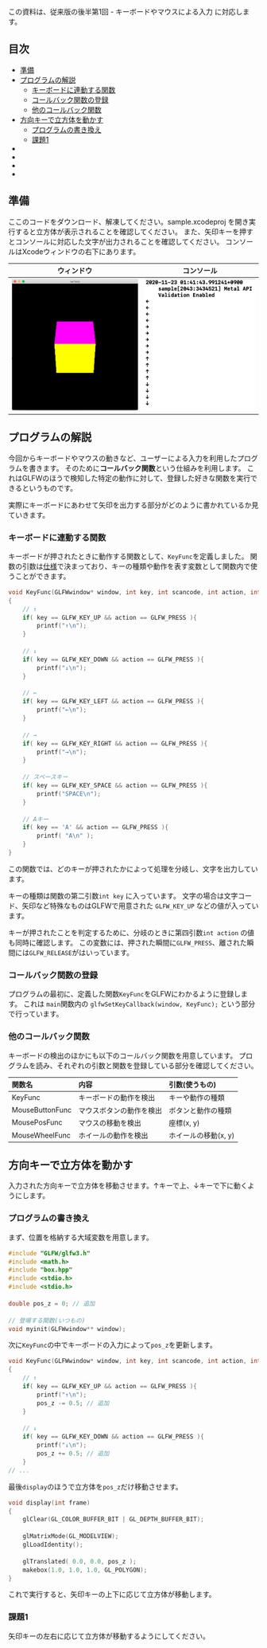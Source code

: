 この資料は、従来版の後半第1回 - キーボードやマウスによる入力 に対応します。

## 目次
* [準備](#準備)
* [プログラムの解説](#プログラムの解説)
	* [キーボードに連動する関数](#キーボードに連動する関数)
	* [コールバック関数の登録](#コールバック関数の登録)
	* [他のコールバック関数](#他のコールバック関数)
* [方向キーで立方体を動かす](#方向キーで立方体を動かす)
	* [プログラムの書き換え](#プログラムの書き換え)
	* [課題1](#課題1)
* [](#)
* [](#)
* [](#)
* [](#)


## 準備
ここのコードをダウンロード、解凍してください。sample.xcodeproj を開き実行すると立方体が表示されることを確認してください。
また、矢印キーを押すとコンソールに対応した文字が出力されることを確認してください。
コンソールはXcodeウィンドウの右下にあります。

|ウィンドウ|コンソール|
|:-:|:-:|
| <img src="docs/cube.png" width="400"> | <img src="docs/console.png" width="350"> |

## プログラムの解説
今回からキーボードやマウスの動きなど、ユーザーによる入力を利用したプログラムを書きます。
そのために**コールバック関数**という仕組みを利用します。
これはGLFWのほうで検知した特定の動作に対して、登録した好きな関数を実行できるというものです。

実際にキーボードにあわせて矢印を出力する部分がどのように書かれているか見ていきます。

### キーボードに連動する関数
キーボードが押されたときに動作する関数として、`KeyFunc`を定義しました。
関数の引数は[仕様](https://www.glfw.org/docs/3.3/group__input.html#ga0192a232a41e4e82948217c8ba94fdfd)で決まっており、キーの種類や動作を表す変数として関数内で使うことができます。

```cpp
void KeyFunc(GLFWwindow* window, int key, int scancode, int action, int mods)
{
	// ↑
	if( key == GLFW_KEY_UP && action == GLFW_PRESS ){
		printf("↑\n");
	}
	
	// ↓
	if( key == GLFW_KEY_DOWN && action == GLFW_PRESS ){
		printf("↓\n");
	}
	
	// ←
	if( key == GLFW_KEY_LEFT && action == GLFW_PRESS ){
		printf("←\n");
	}
	
	// →
	if( key == GLFW_KEY_RIGHT && action == GLFW_PRESS ){
		printf("→\n");
	}
	
	// スペースキー
	if( key == GLFW_KEY_SPACE && action == GLFW_PRESS ){
		printf("SPACE\n");
	}
	
	// Aキー
	if( key == 'A' && action == GLFW_PRESS ){
		printf( "A\n" );
	}
}
```

この関数では、どのキーが押されたかによって処理を分岐し、文字を出力しています。

キーの種類は関数の第二引数`int key` に入っています。
文字の場合は文字コード、矢印など特殊なものはGLFWで用意された `GLFW_KEY_UP` などの値が入っています。

キーが押されたことを判定するために、分岐のときに第四引数`int action` の値も同時に確認します。
この変数には、押された瞬間に`GLFW_PRESS`、離された瞬間には`GLFW_RELEASE`がはいっています。

### コールバック関数の登録
プログラムの最初に、定義した関数`KeyFunc`をGLFWにわかるように登録します。
これは `main`関数内の `glfwSetKeyCallback(window, KeyFunc);` という部分で行っています。

### 他のコールバック関数
キーボードの検出のほかにも以下のコールバック関数を用意しています。
プログラムを読み、それぞれの引数と関数を登録している部分を確認してください。

|関数名	|内容	|引数(使うもの)	|
|:-		|:-		|:-				|
|KeyFunc            |キーボードの動作を検出		|キーや動作の種類		|
|MouseButtonFunc    |マウスボタンの動作を検出	|ボタンと動作の種類		|
|MousePosFunc       |マウスの移動を検出     	|座標(x, y)			|
|MouseWheelFunc     |ホイールの動作を検出		|ホイールの移動(x, y)	|


## 方向キーで立方体を動かす
入力された方向キーで立方体を移動させます。↑キーで上、↓キーで下に動くようにします。

### プログラムの書き換え

まず、位置を格納する大域変数を用意します。

```cpp
#include "GLFW/glfw3.h"
#include <math.h>
#include "box.hpp"
#include <stdio.h>
#include <stdio.h>

double pos_z = 0; // 追加

// 登場する関数(いつもの)
void myinit(GLFWwindow** window);
```
次に`KeyFunc`の中でキーボードの入力によって`pos_z`を更新します。
```cpp
void KeyFunc(GLFWwindow* window, int key, int scancode, int action, int mods)
{
    // ↑
    if( key == GLFW_KEY_UP && action == GLFW_PRESS ){
        printf("↑\n");
        pos_z -= 0.5; // 追加
    }
    
    // ↓
    if( key == GLFW_KEY_DOWN && action == GLFW_PRESS ){
        printf("↓\n");
        pos_z += 0.5; // 追加
    }
// ...
```

最後`display`のほうで立方体を`pos_z`だけ移動させます。

```cpp
void display(int frame)
{
    glClear(GL_COLOR_BUFFER_BIT | GL_DEPTH_BUFFER_BIT);

    glMatrixMode(GL_MODELVIEW);
    glLoadIdentity();

    glTranslated( 0.0, 0.0, pos_z );
    makebox(1.0, 1.0, 1.0, GL_POLYGON);
}
```
これで実行すると、矢印キーの上下に応じて立方体が移動します。

### 課題1
矢印キーの左右に応じて立方体が移動するようにしてください。

















